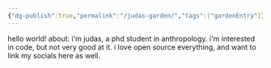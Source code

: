 ```yaml
---
{"dg-publish":true,"permalink":"/judas-garden/","tags":["gardenEntry"]}
---
```


hello world!
about:
i'm judas, a phd student in anthropology. i'm interested in code, but not very good at it. i love open source everything, and want to link my socials here as well. 
